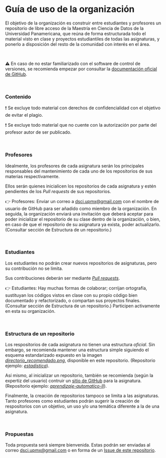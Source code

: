 # Guía de uso de la organización

El objetivo de la organización es construir entre estudiantes y profesores un repositorio de libre acceso de la Maestría en Ciencia de Datos de la Universidad Panamericana, que reúna de forma estructurada todo el material visto en clase y proyectos estudiantiles de todas las asignaturas, y ponerlo a disposición del resto de la comunidad con interés en el área. 

<br>

:warning: En caso de no estar familiarizado con el software de control de versiones, se recomienda empezar por consultar la [documentación oficial de GitHub](https://docs.github.com/en/github/getting-started-with-github). 

<br>

### Contenido 
:heavy_exclamation_mark: Se excluye todo material con derechos de confidencialidad con el objetivo de evitar el plagio. 

:heavy_exclamation_mark: Se excluye todo material que no cuente con la autorización por parte del profesor autor de ser publicado.  

<br>

### Profesores
Idealmente, los profesores de cada asignatura serán los principales responsables del mantenimiento de cada uno de los repositorios de sus materias respectivamente. 

Ellos serán quienes inicialicen los repositorios de cada asignatura y estén pendientes de los *Pull requests* de sus repositorios.

:point_right: Profesores: Enviar un correo a dsci.upmx@gmail.com con el nombre de usuario de GitHub para ser añadido como miembro de la organización. En seguida, la organización enviará una invitación que deberá aceptar para poder inicializar el repositorio de su clase dentro de la organización, o bien, en caso de que el repositorio de su asignatura ya exista, poder actualizarlo. (Consultar sección de Estructura de un repositorio.) 

<br>

### Estudiantes
Los estudiantes no podrán crear nuevos repositorios de asignaturas, pero su contribución no se limita. 

Sus contribuciones deberán ser mediante [*Pull requests*](https://docs.github.com/en/github/collaborating-with-issues-and-pull-requests/proposing-changes-to-your-work-with-pull-requests). 

:point_right: Estudiantes: Hay muchas formas de colaborar; corrijan ortografía, sustituyan los códigos vistos en clase con su propio código bien documentado y refactorizado, o compartan sus proyectos finales. (Consultar sección de Estructura de un repositorio.) Participen activamente en esta su organización. 

<br>

### Estructura de un repositorio

Los respositorios de cada asignatura no tienen una estructura *oficial*. Sin embargo, se recomienda mantener una estructura simple siguiendo el esquema estandarizado expuesto en la imagen [*directorio_recomendado.png*](https://github.com/MCD-UP/about/blob/master/directorio_recomendado.png), disponible en este repositorio. (Repositorio ejemplo: [*estadistica*](https://github.com/MCD-UP/estadistica)).

Así mismo, al inicializar un repositorio, también se recomienda (según la expertiz del usuario) contruir un [sitio de GitHub](https://pages.github.com/) para la asignatura. (Repositorio ejemplo: [*aprendizaje-automatico-II*](https://github.com/MCD-UP/aprendizaje-automatico-II)).

Finalmente, la creación de repositorios tampoco se limita a las asignaturas. Tanto profesores como estudiantes podrán sugerir la creación de respositorios con un objetivo, un uso y/o una temática diferente a la de una asignatura. 

<br>

### Propuestas

Toda propuesta será siempre bienvenida. Estas podrán ser enviadas al correo dsci.upmx@gmail.com o en forma de un [Issue de este repositorio](https://github.com/MCD-UP/about/issues). 
